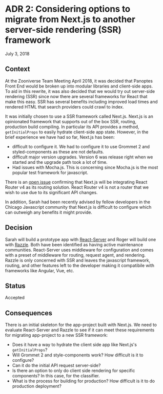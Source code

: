 # ADR 2: Considering options to migrate from Next.js to another server-side rendering (SSR) framework

July 3, 2018

## Context

At the Zooniverse Team Meeting April 2018, it was decided that Panoptes Front End would be broken up into modular libraries and client-side apps. To aid in this rewrite, it was also decided that we would try out server-side rendering (SSR) since now there are several frameworks for React that make this easy. SSR has several benefits including improved load times and rendered HTML that search providers could crawl to index.

It was initially chosen to use a SSR framework called Next.js. Next.js is an opinionated framework that supports out of the box SSR, routing, production build compiling. In particular its API provides a method, `getInitialProps` to easily hydrate client-side app state. However, in the brief experience we have had so far, Next.js has been:

  - difficult to configure it. We had to configure it to use Grommet 2 and styled-components as these are not defaults.
  - difficult major version upgrades. Version 6 was release right when we started and the upgrade path took a lot of time.
  - Had issues with Mocha.js. This is concerning since Mocha.js is the most popular test framework for javascript.

There is an [open issue](https://github.com/zeit/next.js/issues/1632) confirming that Next.js will be integrating React Router v4 as its routing solution. React Router v4 is not a router that we wish to use due to its significant API changes.

In addition, Sarah had been recently advised by fellow developers in the Chicago Javascript community that Next.js is difficult to configure which can outweigh any benefits it might provide. 

## Decision

Sarah will build a prototype app with [React-Server](https://react-server.io/docs) and Roger will build one with [Razzle](https://github.com/jaredpalmer/razzle). Both have been identified as having active maintenance communities. React-Server uses middleware for configuration and comes with a preset of middleware for routing, request agent, and rendering. Razzle is only concerned with SSR and leaves the javascript framework, routing, and other features left to the developer making it compatibile with frameworks like Angular, Vue, etc.

## Status

Accepted

## Consequences

There is an initial skeleton for the app-project built with Next.js. We need to evaluate React-Server and Razzle to see if it can meet these requirements for migrating app-project to a new SSR framework:

  - Does it have a way to hydrate the client side app like Next.js's `getInitialProps`?
  - Will Grommet 2 and style-components work? How difficult is it to configure?
  - Can it do the initial API request server-side?
  - Is there an option to only do client side rendering for specific components? In this case, for the classifier. 
  - What is the process for building for production? How difficult is it to do production deployment?
